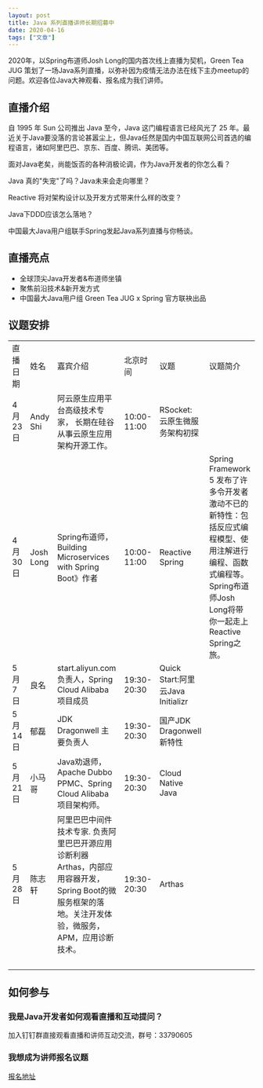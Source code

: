 ```yaml
---
layout: post
title: Java 系列直播讲师长期招募中
date: 2020-04-16
tags: ["文章"]
---
```


<!-- wp:paragraph -->

2020年，以Spring布道师Josh Long的国内首次线上直播为契机，Green Tea JUG 策划了一场Java系列直播，以弥补因为疫情无法办法在线下主办meetup的问题。欢迎各位Java大神观看、报名成为我们讲师。

<!-- /wp:paragraph -->

<!-- wp:heading -->

## 直播介绍

<!-- /wp:heading -->

<!-- wp:paragraph -->

自 1995 年 Sun 公司推出 Java 至今，Java 这门编程语言已经风光了 25 年。最近关于Java要没落的言论甚嚣尘上，但Java任然是国内中国互联网公司首选的编程语言，诸如阿里巴巴、京东、百度、腾讯、美团等。

<!-- /wp:paragraph -->

<!-- wp:paragraph -->

面对Java老矣，尚能饭否的各种消极论调，作为Java开发者的你怎么看？

<!-- /wp:paragraph -->

<!-- wp:paragraph -->

Java 真的"失宠"了吗？Java未来会走向哪里？

<!-- /wp:paragraph -->

<!-- wp:paragraph -->

Reactive 将对架构设计以及开发方式带来什么样的改变？

<!-- /wp:paragraph -->

<!-- wp:paragraph -->

Java下DDD应该怎么落地？

<!-- /wp:paragraph -->

<!-- wp:paragraph -->

中国最大Java用户组联手Spring发起Java系列直播与你畅谈。

<!-- /wp:paragraph -->

<!-- wp:heading -->

## 直播亮点

<!-- /wp:heading -->

<!-- wp:list -->

*   全球顶尖Java开发者&布道师坐镇
*   聚焦前沿技术&新开发方式
*   中国最大Java用户组 Green Tea JUG x Spring 官方联袂出品
<!-- /wp:list -->

<!-- wp:heading -->

## 议题安排

<!-- /wp:heading -->

<!-- wp:table -->
<table class="wp-block-table"><tbody><tr><td>直播日期</td><td>姓名</td><td>嘉宾介绍</td><td>北京时间</td><td>议题</td><td>议题简介</td></tr><tr><td>4月23日</td><td>Andy Shi</td><td>阿云原生应用平台高级技术专家， 长期在硅谷从事云原生应用架构开源工作。</td><td>10:00-11:00</td><td>RSocket: 云原生微服务架构初探</td><td>&nbsp;</td></tr><tr><td>4月30日</td><td>Josh Long</td><td>Spring布道师，Building Microservices with Spring Boot》作者</td><td>10:00-11:00</td><td>Reactive Spring</td><td>Spring Framework 5 发布了许多令开发者激动不已的新特性：包括反应式编程模型、使用注解进行编程、函数式编程等。Spring布道师Josh Long将带你一起走上Reactive Spring之旅。</td></tr><tr><td>5月7日</td><td>良名</td><td>start.aliyun.com负责人，Spring Cloud Alibaba 项目成员</td><td>19:30-20:30</td><td>Quick Start:阿里云Java Initializr</td><td>&nbsp;</td></tr><tr><td>5月14日</td><td>郁磊</td><td>JDK Dragonwell 主要负责人</td><td>19:30-20:30</td><td>国产JDK Dragonwell新特性</td><td>&nbsp;</td></tr><tr><td>5月21日&nbsp;</td><td>小马哥</td><td>Java劝退师，Apache Dubbo PPMC、Spring Cloud Alibaba 项目架构师。</td><td>19:30-20:30</td><td>Cloud Native Java</td><td>&nbsp;</td></tr><tr><td>5月28日</td><td>陈志轩</td><td>阿里巴巴中间件技术专家. 负责阿里巴巴开源应用诊断利器Arthas，内部应用容器开发，Spring Boot的微服务框架的落地。关注开发体验，微服务，APM，应用诊断技术。</td><td>19:30-20:30</td><td>Arthas</td><td>&nbsp;</td></tr><tr><td>&nbsp;</td><td>&nbsp;</td><td>&nbsp;</td><td>&nbsp;</td><td>&nbsp;</td><td>&nbsp;</td></tr></tbody></table>
<!-- /wp:table -->

<!-- wp:heading -->

## 如何参与

<!-- /wp:heading -->

<!-- wp:heading {"level":3} -->

### 我是Java开发者如何观看直播和互动提问？

<!-- /wp:heading -->

<!-- wp:paragraph -->

加入钉钉群直接观看直播和讲师互动交流，群号：33790605

<!-- /wp:paragraph -->

<!-- wp:heading {"level":3} -->

### 我想成为讲师报名议题

<!-- /wp:heading -->

<!-- wp:paragraph -->

[报名地址](http://greentea.mikecrm.com/hUNqXX1)

<!-- /wp:paragraph -->